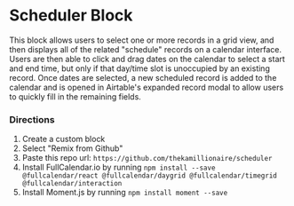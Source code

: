 # Scheduler Block
This block allows users to select one or more records in a grid view, and then displays all of the related "schedule" records on a calendar interface. Users are then able to click and drag dates on the calendar to select a start and end time, but only if that day/time slot is unoccupied by an existing record. Once dates are selected, a new scheduled record is added to the calendar and is opened in Airtable's expanded record modal to allow users to quickly fill in the remaining fields.

### Directions

1. Create a custom block
2. Select "Remix from Github"
3. Paste this repo url: `https://github.com/thekamillionaire/scheduler`
4. Install FullCalendar.io by running `npm install --save @fullcalendar/react @fullcalendar/daygrid @fullcalendar/timegrid @fullcalendar/interaction`
5. Install Moment.js by running `npm install moment --save`